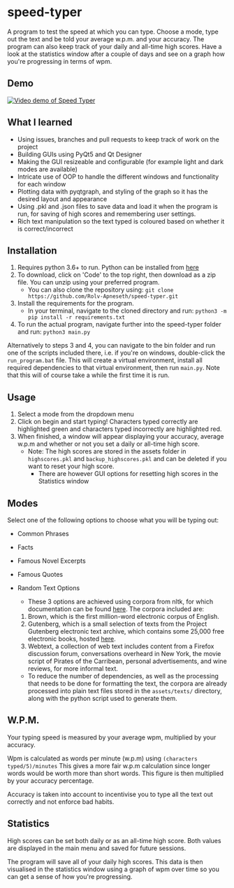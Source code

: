 # speed-typer

A program to test the speed at which you can type. Choose a mode, type out the text and be told your average w.p.m. and your accuracy. The program can also keep track of your daily and all-time high scores. Have a look at the statistics window after a couple of days and see on a graph how you're progressing in terms of wpm.

## Demo

[![Video demo of Speed Typer](http://img.youtube.com/vi/powSJJrZJtk/0.jpg)](http://www.youtube.com/watch?v=powSJJrZJtk "Portfolio Project - Speed Typer")

## What I learned

- Using issues, branches and pull requests to keep track of work on the project
- Building GUIs using PyQt5 and Qt Designer
- Making the GUI resizeable and configurable (for example light and dark modes are available)
- Intricate use of OOP to handle the different windows and functionality for each window
- Plotting data with pyqtgraph, and styling of the graph so it has the desired layout and appearance
- Using .pkl and .json files to save data and load it when the program is run, for saving of high scores and remembering user settings.
- Rich text manipulation so the text typed is coloured based on whether it is correct/incorrect

## Installation

1. Requires python 3.6+ to run. Python can be installed from [here](https://www.python.org/downloads/)
2. To download, click on 'Code' to the top right, then download as a zip file. You can unzip using your preferred program.
   - You can also clone the repository using: `git clone https://github.com/Rolv-Apneseth/speed-typer.git`
3. Install the requirements for the program.
   - In your terminal, navigate to the cloned directory and run: `python3 -m pip install -r requirements.txt`
4. To run the actual program, navigate further into the speed-typer folder and run: `python3 main.py`

Alternatively to steps 3 and 4, you can navigate to the bin folder and run one of the scripts included there, i.e. if you're on windows, double-click the `run_program.bat` file. This will create a virtual environment, install all required dependencies to that virtual environment, then run `main.py`. Note that this will of course take a while the first time it is run.

## Usage

1. Select a mode from the dropdown menu
2. Click on begin and start typing! Characters typed correctly are highlighted green and characters typed incorrectly are highlighted red.
3. When finished, a window will appear displaying your accuracy, average w.p.m and whether or not you set a daily or all-time high score.
   - Note: The high scores are stored in the assets folder in `highscores.pkl` and `backup_highscores.pkl` and can be deleted if you want to reset your high score.
     - There are however GUI options for resetting high scores in the Statistics window

## Modes

Select one of the following options to choose what you will be typing out:

- Common Phrases

- Facts

- Famous Novel Excerpts

- Famous Quotes

- Random Text Options
  - These 3 options are achieved using corpora from nltk, for which documentation can be found [here](https://www.nltk.org/book/ch02.html). The corpora included are:
  1.  Brown, which is the first million-word electronic corpus of English.
  2.  Gutenberg, which is a small selection of texts from the Project Gutenberg electronic text archive, which contains some 25,000 free electronic books, hosted [here](http://www.gutenberg.org/).
  3.  Webtext, a collection of web text includes content from a Firefox discussion forum, conversations overheard in New York, the movie script of Pirates of the Carribean, personal advertisements, and wine reviews, for more informal text.
  - To reduce the number of dependencies, as well as the processing that needs to be done for formatting the text, the corpora are already processed into plain text files stored in the `assets/texts/` directory, along with the python script used to generate them.

## W.P.M.

Your typing speed is measured by your average wpm, multiplied by your accuracy.

Wpm is calculated as words per minute (w.p.m) using `(characters typed/5)/minutes` This gives a more fair w.p.m calculation since longer words would be worth more than short words. This figure is then multiplied by your accuracy percentage.

Accuracy is taken into account to incentivise you to type all the text out correctly and not enforce bad habits.

## Statistics

High scores can be set both daily or as an all-time high score. Both values are displayed in the main menu and saved for future sessions.

The program will save all of your daily high scores. This data is then visualised in the statistics window using a graph of wpm over time so you can get a sense of how you're progressing.

